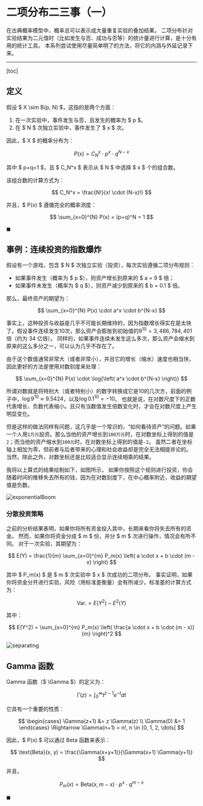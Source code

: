 # 二项分布二三事（一）

在古典概率模型中，概率总可以表示成大量重复实验的叠加结果。
二项分布针对实验结果为二元值时（比如发生与否、成功与否等）的统计量进行计算，是十分有用的统计工具。
本系列尝试使用尽量简单明了的方法，将它的内涵与外延记录下来。

---

[toc]

## 定义

假设 $ X \sim B(p, N) $，这指的是两个方面：

1. 在一次实验中，事件发生与否，且发生的概率为 $ p $。
2. 在 $ N $ 次独立实验中，事件发生了 $ x $ 次。

因此，$ X $ 的概率分布为：

$$
P(x) = C_N^x \cdot p^x \cdot q^{N-x}
$$

其中 $ p+q=1 $，且 $ C_N^x $ 表示从 $ N $ 中选择 $ x $ 个的组合数。

该组合数的计算方式为：

$$
C_N^x = \frac{N!}{x! \cdot (N-x)!}
$$

并且，$ P(x) $ 遵循完全的概率测度：

$$
\sum_{x=0}^{N} P(x) = (p+q)^N = 1
$$

$\blacksquare$

## 事例：连续投资的指数爆炸

假设有一个游戏，包含 $ N $ 次独立实验（投资），每次实验遵循二项分布规则：

- 如果事件发生（概率为 $ p $），则资产增长到原来的 $ a = 9 $ 倍；
- 如果事件未发生（概率为 $ q $），则资产减少到原来的 $ b = 0.1 $ 倍。

那么，最终资产的期望为：

$$
\sum_{x=0}^{N} P(x) \cdot a^x \cdot b^{N-x}
$$

事实上，这种投资与收益是几乎不可能长期维持的，因为指数增长得实在是太快了。假设事件连续发生$10$次，那么资产会膨胀到初始值的$9^{10}=3,486,784,401$倍（约为 34 亿倍）。
同样的，如果事件连续未发生这么多次，那么资产会缩水到原来的这么多分之一，可以认为几乎不存在了。

由于这个数值通常非常大（或者非常小），并且它的增长（缩水）速度也相当快，因此更好的方法是使用对数刻度来处理：

$$
\sum_{x=0}^{N} P(x) \cdot \log{\left( a^x \cdot b^{N-x} \right)}
$$

所谓对数就是将特别大（或者特别小）的数字转换成它是$10$的几次方，前面的例子中，$\log{9^{10}} \approx 9.5424$，以及$\log{0.1^{10}} = -10$。
也就是说，在对数尺度下的正数代表增长、负数代表缩小。且只有当数值发生倍数变化时，才会在对数尺度上产生明显变化。

但是这样的做法同样有问题，这几乎是一个常识的，“如何看待资产”的问题。如果一个人用`1万元`投资。那么当他的资产增长到`100万元`时，在对数坐标上得到的值是`2`；而当他的资产缩水到`100元`时，在对数坐标上得到的值是`-2`。
虽然二者在坐标轴上相加为零，但前者与后者带来的心理和社会收益却是完全无法相提并论的。
当然，除此之外，对数坐标还是比较适合显示连续相乘的结果。

我将以上算式的结果绘制如下，如图所示，
如果你按照这个规则进行投资，你会随着时间的推移失去所有的钱，因为在对数刻度下，在中心概率附近，收益的期望值是负数。

![exponentialBoom](/binomial-distribution-img/exponential%20boom.png "exponentialBoom")

### 分散投资策略

之前的分析结果表明，如果你将所有资金投入其中，长期来看你将失去所有的资金。
然而，如果你将资金分成 $ m $ 份，并分 $ m $ 次进行操作，情况会有所不同。
对于一次实验，其期望为：

$$
E(Y) = \frac{1}{m} \sum_{x=0}^{m} P_m(x) \left( a \cdot x + b \cdot (m - x) \right)
$$

其中 $ P_m(x) $ 是 $ m $ 次实验中 $ x $ 次成功的二项分布。
事实证明，如果你将资金分开进行实验，风险（用标准差衡量）会有所减少。标准差的计算方式为：

$$
\text{Var.} = E(Y^2) - E^2(Y)
$$

其中：

$$
E(Y^2) = \sum_{x=0}^{m} P_m(x) \left( \frac{a \cdot x + b \cdot (m - x)}{m} \right)^2
$$

![separating](/binomial-distribution-img/separating.png "separating")

## Gamma 函数

Gamma 函数（$ \Gamma $）的定义为：

$$
\Gamma(z) = \int_0^\infty t^{z-1} e^{-t} dt
$$

它具有一个重要的性质：

$$
\begin{cases}
\Gamma(z+1) &= z \Gamma(z) \\
\Gamma(0) &= 1
\end{cases}
\Rightarrow \Gamma(n+1) = n!, n \in [0, 1, 2, \dots]
$$

因此，$ P(x) $ 可以通过 Beta 函数来表示：

$$
\text{Beta}(x, y) = \frac{\Gamma(x+y+1)}{\Gamma(x+1) \Gamma(y+1)}
$$

并且，

$$
P_m(x) = \text{Beta}(x, m-x) \cdot p^x \cdot q^{m-x}
$$

$\blacksquare$
